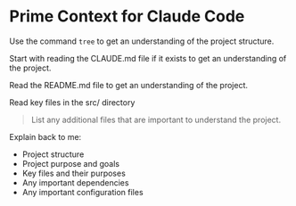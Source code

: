 # Prime Context for Claude Code

Use the command `tree` to get an understanding of the project structure.

Start with reading the CLAUDE.md file if it exists to get an understanding of the project.

Read the README.md file to get an understanding of the project.

Read key files in the src/ directory

> List any additional files that are important to understand the project.

Explain back to me:
- Project structure
- Project purpose and goals
- Key files and their purposes
- Any important dependencies
- Any important configuration files